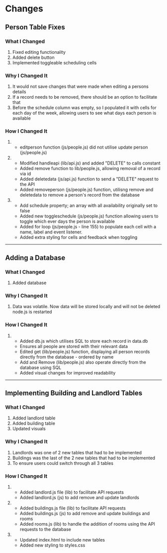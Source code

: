 # Changes
## Person Table Fixes
### What I Changed
1. Fixed editing functionality
2. Added delete button
3. Implemented toggleable scheduling cells

### Why I Changed It
1. It would not save changes that were made when editing a persons details
2. If a record needs to be removed, there should be an option to facilitate that
3. Before the schedule column was empty, so I populated it with cells for each day of the week, allowing users to see what days each person is available

### How I Changed It
1. 
    - editperson function (js/people.js) did not utilise update person (js/people.js)
2. 
    - Modified handleapi (lib/api.js) and added "DELETE" to calls constant
    - Added remove function to lib/people.js, allowing removal of a record via id
    - Added deletedata (js/api.js) function to send a "DELETE" request to the API
    - Added removeperson (js/people.js) function, utilisng remove and deletedata to remove a person's record from the database
3. 
    - Add schedule property; an array with all availability originally set to false
    - Added new toggleschedule (js/people.js) function allowing users to toggle which ever days the person is available
    - Added for loop (js/people.js - line 155) to populate each cell with a name, label and event listener.
    - Added extra styling for cells and feedback when toggling
---
## Adding a Database
### What I Changed
1. Added database

### Why I Changed It
1. Data was volatile. Now data will be stored locally and will not be deleted node.js is restarted

### How I Changed It
1. 
    - Added db.js which utilises SQL to store each record in data.db
    - Ensures all people are stored with their relevant data
    - Edited get (lib/people.js) function, displaying all person records directly from the database - ordered by name
    - Add and Remove (lib/people.js) also operate directly from the database using SQL
    - Added visual changes for improved readability
---
## Implementing Building and Landlord Tables
### What I Changed
1. Added landlord table
2. Added building table
3. Updated visuals

### Why I Changed It
1. Landlords was one of 2 new tables that had to be implemented
2. Buildings was the last of the 2 new tables that had to be implemented
3. To ensure users could switch through all 3 tables

### How I Changed It
1. 
    - Added landlord.js file (lib) to facilitate API requests
    - Added landlord.js (js) to add remove and update landlords
2. 
    - Added buildings.js file (lib) to facilitate API requests
    - Added buildings.js (js) to add remove and update buildings and rooms
    - Added rooms.js (lib) to handle the addition of rooms using the API requests to the database
3.
    - Updated index.html to include new tables
    - Added new styling to styles.css
